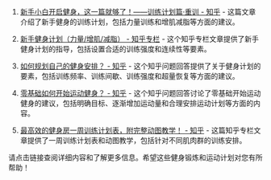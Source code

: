 1. [新手小白开启健身，这一篇就够了！——训练计划篇·重训 - 知乎](https://zhuanlan.zhihu.com/p/386506062) - 这篇文章介绍了新手健身的训练计划，包括力量训练和增肌减脂等方面的建议。

2. [新手健身计划（力量/增肌/减脂） - 知乎专栏](https://zhuanlan.zhihu.com/p/35102930) - 这个知乎专栏文章提供了新手健身计划的指导，包括设置合适的训练强度和连续性等要素。

3. [如何规划自己的健身安排？ - 知乎](https://www.zhihu.com/question/449084982) - 这个知乎问题回答提供了关于健身计划的要素，包括训练频率、训练间歇、训练强度和超量恢复等方面的建议。

4. [零基础如何开始运动健身？ - 知乎](https://www.zhihu.com/question/266363447) - 这个知乎问题回答讨论了零基础开始运动健身的建议，包括明确目标、逐渐增加运动量和合理安排运动计划等方面的内容。

5. [最高效的健身房一周训练计划表，附完整动图教学！ - 知乎](https://zhuanlan.zhihu.com/p/77858795) - 这篇知乎专栏文章提供了一周训练计划表和动图教学，包括针对不同肌肉群的训练安排。

请点击链接查阅详细内容和了解更多信息。希望这些健身锻炼和运动计划对您有所帮助！
